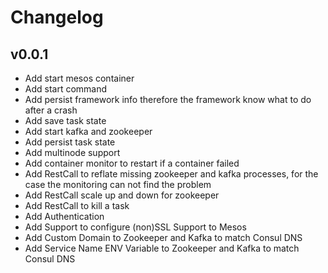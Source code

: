 # Changelog

## v0.0.1

- Add start mesos container
- Add start command
- Add persist framework info therefore the framework know what to do after a crash
- Add save task state
- Add start kafka and zookeeper
- Add persist task state
- Add multinode support
- Add container monitor to restart if a container failed
- Add RestCall to reflate missing zookeeper and kafka processes, for the case the monitoring can not find the problem
- Add RestCall scale up and down for zookeeper
- Add RestCall to kill a task
- Add Authentication
- Add Support to configure (non)SSL Support to Mesos
- Add Custom Domain to Zookeeper and Kafka to match Consul DNS
- Add Service Name ENV Variable to Zookeeper and Kafka to match Consul DNS